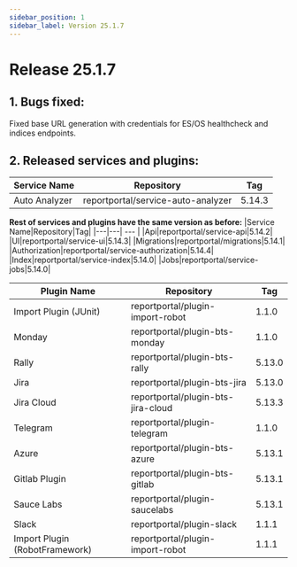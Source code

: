 ```yaml
---
sidebar_position: 1
sidebar_label: Version 25.1.7
---
```


# Release 25.1.7

## 1. Bugs fixed:
Fixed base URL generation with credentials for ES/OS healthcheck and indices endpoints.

## 2. Released services and plugins:
|Service Name|Repository|Tag|
|---|---| --- |
|Auto Analyzer|reportportal/service-auto-analyzer|5.14.3|


**Rest of services and plugins have the same version as before:**
|Service Name|Repository|Tag|
|---|---| --- |
|Api|reportportal/service-api|5.14.2|
|UI|reportportal/service-ui|5.14.3|
|Migrations|reportportal/migrations|5.14.1|
|Authorization|reportportal/service-authorization|5.14.4|
|Index|reportportal/service-index|5.14.0|
|Jobs|reportportal/service-jobs|5.14.0|


|Plugin Name|Repository|Tag|
|---|---| --- |
|Import Plugin (JUnit)|reportportal/plugin-import-robot|1.1.0|
|Monday|reportportal/plugin-bts-monday|1.1.0|
|Rally|reportportal/plugin-bts-rally|5.13.0|
|Jira|reportportal/plugin-bts-jira|5.13.0|
|Jira Cloud|reportportal/plugin-bts-jira-cloud|5.13.3|
|Telegram|reportportal/plugin-telegram|1.1.0|
|Azure|reportportal/plugin-bts-azure|5.13.1|
|Gitlab Plugin|reportportal/plugin-bts-gitlab|5.13.1|
|Sauce Labs|reportportal/plugin-saucelabs|5.13.1|
|Slack|reportportal/plugin-slack|1.1.1|
|Import Plugin (RobotFramework)|reportportal/plugin-import-robot|1.1.1|
